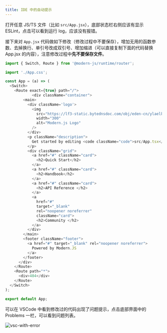 ```yaml
---
title: IDE 中的自动提示
---
```


打开任意 JS/TS 文件（比如 `src/App.jsx`），底部状态栏右侧应该有显示 ESLint，点击可以看到运行 log，应该没有报错。

接下来对 `App.jsx` 代码做如下修改（修改过程中不要保存），增加无用的函数参数、去掉换行、单引号改成双引号、增加缩进（可以直接复制下面的代码替换 App.jsx 的内容），注意修改过程中**先不要保存文件**。

```js
import { Switch, Route } from '@modern-js/runtime/router';

import './App.css';

const App = (a) => (
  <Switch>
    <Route exact={true} path="/">
            <div className="container">
        <main>
          <div className='logo'>
            <img
              src="https://lf3-static.bytednsdoc.com/obj/eden-cn/ylaelkeh7nuhfnuhf/modernjs-cover.png"
              width="300"
              alt="Modern.js Logo"
            />
          </div>
          <p className="description">
            Get started by editing <code className="code">src/App.tsx</code>
          </p>
          <div className="grid">
            <a href="#" className="card">
              <h2>Quick Start</h2>
            </a>
            <a href="#" className="card">
              <h2>Handbook</h2>
            </a>
            <a href="#" className="card">
              <h2>API Reference </h2>
            </a>
            <a
              href="#"
              target="_blank"
              rel="noopener noreferrer"
              className="card">
              <h2>Community </h2>
            </a>
          </div>
        </main>
        <footer className="footer">
          <a href="#" target="_blank" rel="noopener noreferrer">
            Powered by Modern.JS
          </a>
        </footer>
      </div>
    </Route>
    <Route path="*">
      <div>404</div>
    </Route>
  </Switch>
);

export default App;
```

可以在 VSCode 中看到修改过的代码出现了问题提示，点击底部界面中的 Problems 一栏，可以看到问题列表。

![vsc-with-error](https://lf3-static.bytednsdoc.com/obj/eden-cn/aphqeh7uhohpquloj/modern-js/docs/vsc-with-error.png)
